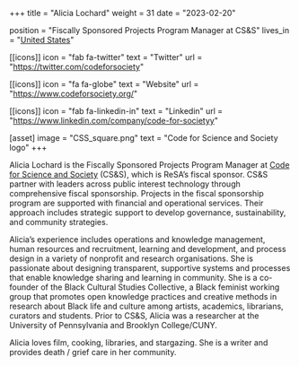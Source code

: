 +++
title = "Alicia Lochard"
weight = 31
date = "2023-02-20"

position = "Fiscally Sponsored Projects Program Manager at CS&S"
lives_in = "[United States](https://www.timeanddate.com/worldclock/timezone/utc-5)"

[[icons]]
  icon = "fab fa-twitter"
  text = "Twitter"
  url = "https://twitter.com/codeforsociety"

[[icons]]
  icon = "fa fa-globe"
  text = "Website"
  url = "https://www.codeforsociety.org/"

[[icons]]
  icon = "fab fa-linkedin-in"
  text = "Linkedin"
  url = "https://www.linkedin.com/company/code-for-societyy"

[asset]
  image = "CSS_square.png"
  text = "Code for Science and Society logo"
+++

Alicia Lochard is the Fiscally Sponsored Projects Program Manager at [Code for Science and Society](https://codeforscience.org/) (CS&S), which is ReSA’s fiscal sponsor. CS&S partner with leaders across public interest technology through comprehensive fiscal sponsorship. Projects in the fiscal sponsorship program are supported with financial and operational services. Their approach includes strategic support to develop governance, sustainability, and community strategies. 

Alicia’s experience includes operations and knowledge management, human resources and recruitment, learning and development, and process design in a variety of nonprofit and research organisations. She is passionate about designing transparent, supportive systems and processes that enable knowledge sharing and learning in community. She is a co-founder of the Black Cultural Studies Collective, a Black feminist working group that promotes open knowledge practices and creative methods in research about Black life and culture among artists, academics, librarians, curators and students. Prior to CS&S, Alicia was a researcher at the University of Pennsylvania and Brooklyn College/CUNY.

Alicia loves film, cooking, libraries, and stargazing. She is a writer and provides death / grief care in her community.

